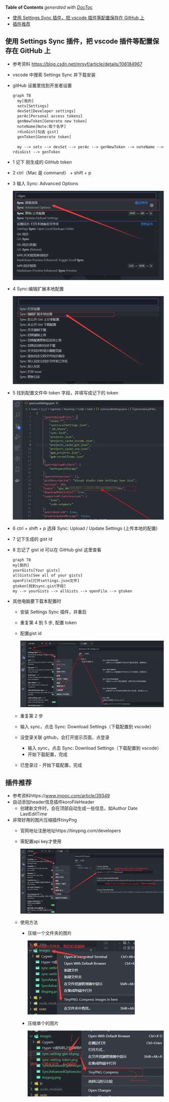 <!-- START doctoc generated TOC please keep comment here to allow auto update -->
<!-- DON'T EDIT THIS SECTION, INSTEAD RE-RUN doctoc TO UPDATE -->
**Table of Contents**  *generated with [DocToc](https://github.com/thlorenz/doctoc)*

- [使用 Settings Sync 插件，把 vscode 插件等配置保存在 GitHub 上](#%E4%BD%BF%E7%94%A8-settings-sync-%E6%8F%92%E4%BB%B6%E6%8A%8A-vscode-%E6%8F%92%E4%BB%B6%E7%AD%89%E9%85%8D%E7%BD%AE%E4%BF%9D%E5%AD%98%E5%9C%A8-github-%E4%B8%8A)
- [插件推荐](#%E6%8F%92%E4%BB%B6%E6%8E%A8%E8%8D%90)

<!-- END doctoc generated TOC please keep comment here to allow auto update -->

<!--
 * @Author: your name
 * @Date: 2021-04-02 10:59:23
 * @LastEditTime: 2021-04-02 15:22:53
 * @LastEditors: mrzou
 * @Description: In User Settings Edit
 * @FilePath: \blog\note\vscode-config.md
-->
## 使用 Settings Sync 插件，把 vscode 插件等配置保存在 GitHub 上
- 参考资料 https://blog.csdn.net/mrsyf/article/details/106184967
- vscode 中搜索 Settings Sync 并下载安装
- gitHub 设置里找到开发者设置

  ```mermaid
  graph TB
    my[我的]
    sets[Settings]
    devSet[Developer settings]
    perAc[Personal access tokens]
    genNewToken[Generate new token]
    noteName[Note:取个名字]
    rdioGist[勾选 gist]
    genToken[Generate token]

    my --> sets --> devSet --> perAc --> genNewToken --> noteName --> rdioGist --> genToken

  ```

- 1 记下 刚生成的 GitHub token
- 2 ctrl（Mac 是 command） + shift + p
- 3 输入 Sync: Advanced Options

  ![token](../images/vscode/SyncAdvancedOptions.png)
- 4 Sync:编辑扩展本地配置

  ![token](../images/vscode/SyncAdvancedOptionsJson.png)
- 5 找到配置文件中 token 字段，并填写成记下的 token

  ![token](../images/vscode/sync-setting-token.png)
- 6 ctrl + shift + p 选择 Sync: Upload / Update Settings (上传本地的配置)
- 7 记下生成的 gist id
- 8 忘记了 gist id 可以在 GitHub gist 这里查看

  ```mermaid
  graph TB
  my[我的]
  yourGists[Your gists]
  allGists[See all of your gists]
  openFile[打开settings.json文件]
  gtoken[找到sync.gist字段]
  my --> yourGists --> allGists --> openFile --> gtoken

  ```

- 其他电脑要下载本配置时
  - 安装 Settings Sync 插件，并重启
  - 重复第 4 到 5 步, 配置 token
  - 配置gist id

    ![gist id](../images/vscode/sync-setting-gist-id.png)
  - 重复第 2 步
  - 输入 sync，点击 Sync: Download Settings（下载配置到 vscode）
  - 没登录关联 github，会打开提示页面，点登录
    - 输入 sync，点击 Sync: Download Settings（下载配置到 vscode）
    - 开始下载配置，完成
  - 已登录过 - 开始下载配置，完成

## 插件推荐

- 参考资料https://www.imooc.com/article/39349
- 自动添加header信息插件koroFileHeader
  - 创建新文件时，会在顶部自动生成一些信息，如Author Date LastEditTime
- 非常好用的图片压缩插件tinyPng
  - 官网地址注册地址https://tinypng.com/developers
  - 需配置api key才使用
  
    ![gist id](../images/vscode/tinypng.png)
  - 使用方法
    - 压缩一个文件夹的图片

      ![压缩一个文件夹的图片](../images/vscode/tinypng-compress-images.png)
    - 压缩单个的图片

      ![压缩单个的图片](../images/vscode/tinypng-compress-file.png)
